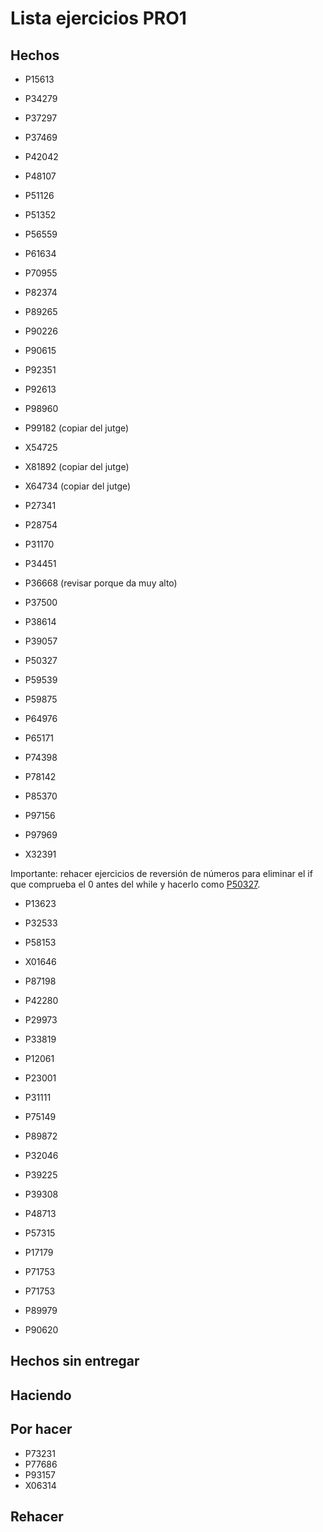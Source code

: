 # Lista ejercicios PRO1

## Hechos

- P15613
- P34279
- P37297
- P37469
- P42042
- P48107
- P51126
- P51352
- P56559
- P61634
- P70955
- P82374
- P89265
- P90226
- P90615
- P92351
- P92613
- P98960
- P99182 (copiar del jutge)

- X54725
- X81892 (copiar del jutge)
- X64734 (copiar del jutge)

- P27341
- P28754
- P31170
- P34451
- P36668 (revisar porque da muy alto)
- P37500
- P38614
- P39057
- P50327
- P59539
- P59875
- P64976
- P65171
- P74398
- P78142
- P85370
- P97156
- P97969
- X32391

Importante: rehacer ejercicios de reversión de números para eliminar el if que 
comprueba el 0 antes del while y hacerlo como [P50327](./P50327_en/P50327.cc).

- P13623
- P32533
- P58153
- X01646
- P87198
- P42280
- P29973
- P33819


- P12061
- P23001
- P31111
- P75149
- P89872

- P32046
- P39225
- P39308
- P48713
- P57315

- P17179
- P71753
- P71753
- P89979
- P90620

## Hechos sin entregar


## Haciendo


## Por hacer

- P73231
- P77686
- P93157
- X06314

## Rehacer
